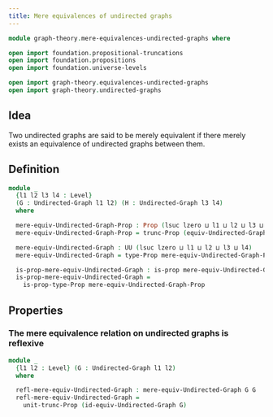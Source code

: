 ```yaml
---
title: Mere equivalences of undirected graphs
---
```


```agda
module graph-theory.mere-equivalences-undirected-graphs where

open import foundation.propositional-truncations
open import foundation.propositions
open import foundation.universe-levels

open import graph-theory.equivalences-undirected-graphs
open import graph-theory.undirected-graphs
```

## Idea

Two undirected graphs are said to be merely equivalent if there merely exists an equivalence of undirected graphs between them.

## Definition

```agda
module _
  {l1 l2 l3 l4 : Level}
  (G : Undirected-Graph l1 l2) (H : Undirected-Graph l3 l4)
  where

  mere-equiv-Undirected-Graph-Prop : Prop (lsuc lzero ⊔ l1 ⊔ l2 ⊔ l3 ⊔ l4)
  mere-equiv-Undirected-Graph-Prop = trunc-Prop (equiv-Undirected-Graph G H)

  mere-equiv-Undirected-Graph : UU (lsuc lzero ⊔ l1 ⊔ l2 ⊔ l3 ⊔ l4)
  mere-equiv-Undirected-Graph = type-Prop mere-equiv-Undirected-Graph-Prop

  is-prop-mere-equiv-Undirected-Graph : is-prop mere-equiv-Undirected-Graph
  is-prop-mere-equiv-Undirected-Graph =
    is-prop-type-Prop mere-equiv-Undirected-Graph-Prop
```

## Properties

### The mere equivalence relation on undirected graphs is reflexive

```agda
module _
  {l1 l2 : Level} (G : Undirected-Graph l1 l2)
  where

  refl-mere-equiv-Undirected-Graph : mere-equiv-Undirected-Graph G G
  refl-mere-equiv-Undirected-Graph =
    unit-trunc-Prop (id-equiv-Undirected-Graph G)
```
